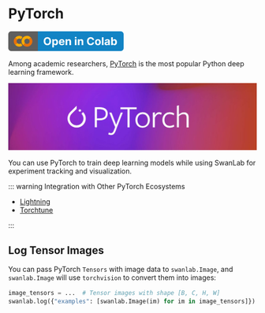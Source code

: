 # PyTorch

[![](/assets/colab.svg)](https://colab.research.google.com/drive/1RWsrY_1bS8ECzaHvYtLb_1eBkkdzekR3?usp=sharing)

Among academic researchers, [PyTorch](https://pytorch.org/) is the most popular Python deep learning framework.

![PyTorch](/assets/ig-pytorch.png)

You can use PyTorch to train deep learning models while using SwanLab for experiment tracking and visualization.

::: warning Integration with Other PyTorch Ecosystems

- [Lightning](/zh/guide_cloud/integration/integration-pytorch-lightning.md)
- [Torchtune](/zh/guide_cloud/integration/integration-pytorch-torchtune.md)

:::

## Log Tensor Images

You can pass PyTorch `Tensors` with image data to `swanlab.Image`, and `swanlab.Image` will use `torchvision` to convert them into images:

```python
image_tensors = ...  # Tensor images with shape [B, C, H, W]
swanlab.log({"examples": [swanlab.Image(im) for im in image_tensors]})
```